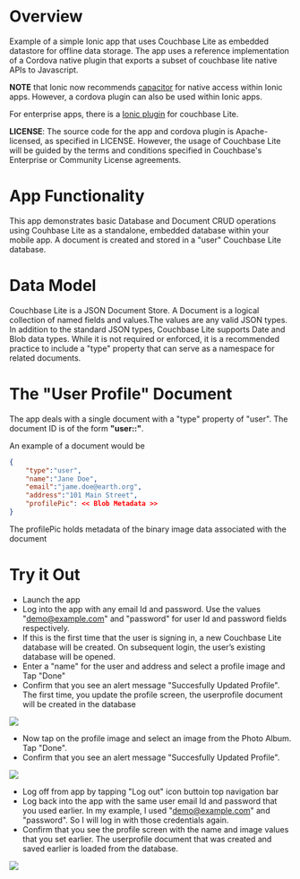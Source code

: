 # Overview
Example of a simple Ionic app that uses Couchbase Lite as embedded datastore for offline data storage. 
The app uses a reference implementation of a Cordova native plugin that exports a subset of couchbase lite native APIs to Javascript.

**NOTE** that Ionic now recommends [capacitor](https://capacitorjs.com) for native access within Ionic apps. However, a cordova plugin can also be used within Ionic apps. 

For enterprise apps, there is a [Ionic plugin](https://ionic.io/integrations/couchbase-lite) for couchbase Lite.

**LICENSE**: The source code for the app and cordova plugin is Apache-licensed, as specified in LICENSE. However, the usage of Couchbase Lite will be guided by the terms and conditions specified in Couchbase's Enterprise or Community License agreements.

# App Functionality

This app demonstrates basic Database and Document CRUD operations using Couhbase Lite as a standalone, embedded database within your mobile app. A document is created and stored in a "user" Couchbase Lite database.

# Data Model
Couchbase Lite is a JSON Document Store. A Document is a logical collection of named fields and values.The values are any valid JSON types. In addition to the standard JSON types, Couchbase Lite supports Date and Blob data types. While it is not required or enforced, it is a recommended practice to include a "type" property that can serve as a namespace for related documents.

# The "User Profile" Document
The app deals with a single document with a "type" property of "user". The document ID is of the form **"user::<email>"**. 

An example of a document would be
```json
{
    "type":"user",
    "name":"Jane Doe",
    "email":"jame.doe@earth.org",
    "address":"101 Main Street",
    "profilePic": << Blob Metadata >> 
}
```
The profilePic holds metadata of the binary image data associated with the document

# Try it Out
* Launch the app
* Log into the app with any email Id and password. Use the values "demo@example.com" and "password" for user Id and password fields respectively. 
* If this is the first time that the user is signing in, a new Couchbase Lite database will be created. On subsequent login, the user’s existing database will be opened.
* Enter a "name" for the user and address and select a profile image and Tap "Done"
* Confirm that you see an alert message "Succesfully Updated Profile". The first time, you update the profile screen, the userprofile document will be created in the database


![](https://blog.couchbase.com/wp-content/uploads/2021/11/one.gif)

* Now tap on the profile image and select an image from the Photo Album. Tap "Done".
* Confirm that you see an alert message "Succesfully Updated Profile".

![](https://blog.couchbase.com/wp-content/uploads/2021/11/two.gif)

* Log off from app by tapping "Log out" icon buttoin top navigation bar
* Log back into the app with the same user email Id and password that you used earlier. In my example, I used "demo@example.com" and "password". So I will log in with those credentials again.
* Confirm that you see the profile screen with the name and image values that you set earlier. The userprofile document that was created and saved earlier is loaded from the database.

![](https://blog.couchbase.com/wp-content/uploads/2021/11/three.gif)
